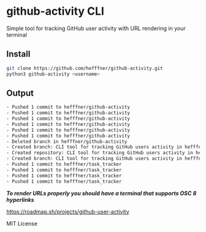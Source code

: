 # github-activity CLI
Simple tool for tracking GitHub user activity with URL rendering in your terminal
## Install
```bash
git clone https://github.com/hefffner/github-activity.git
python3 github-activity <username>
```

## Output
```bash
- Pushed 1 commit to hefffner/github-activity
- Pushed 1 commit to hefffner/github-activity
- Pushed 1 commit to hefffner/github-activity
- Pushed 1 commit to hefffner/github-activity
- Pushed 1 commit to hefffner/github-activity
- Pushed 1 commit to hefffner/github-activity
- Deleted branch in hefffner/github-activity
- Created branch: CLI tool for tracking GitHub users activity in hefffner/github-activity
- Created repository: CLI tool for tracking GitHub users activity in hefffner/github-activity
- Created branch: CLI tool for tracking GitHub users activity in hefffner/github-activity
- Pushed 1 commit to hefffner/task_tracker
- Pushed 1 commit to hefffner/task_tracker
- Pushed 1 commit to hefffner/task_tracker
- Pushed 1 commit to hefffner/task_tracker
```

***To render URLs properly you should have a terminal that supports OSC 8 hyperlinks***

https://roadmap.sh/projects/github-user-activity

MIT License
